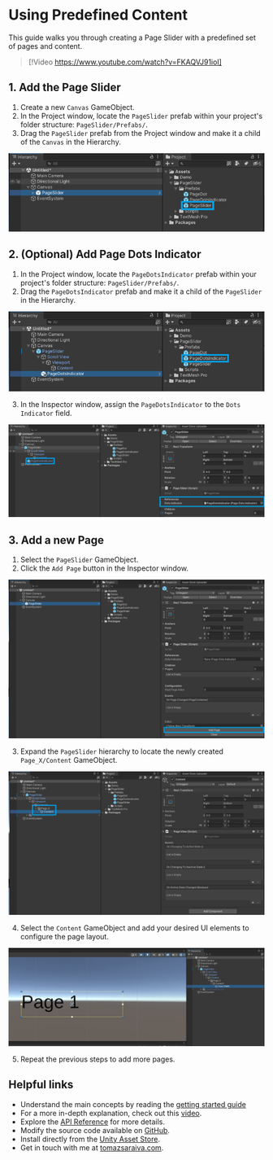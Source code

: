 # Using Predefined Content

This guide walks you through creating a Page Slider with a predefined set of pages and content.

> [!Video https://www.youtube.com/watch?v=FKAQVJ91ioI]

## 1. Add the Page Slider

1. Create a new `Canvas` GameObject.
2. In the Project window, locate the `PageSlider` prefab within your project's folder structure: `PageSlider/Prefabs/`.
3. Drag the `PageSlider` prefab from the Project window and make it a child of the `Canvas` in the Hierarchy.

![Drag a PageSlider prefab as a child of the Canvas](../images/setup_add_pageslider.png)

## 2. (Optional) Add Page Dots Indicator

1. In the Project window, locate the `PageDotsIndicator` prefab within your project's folder structure: `PageSlider/Prefabs/`.
2. Drag the `PageDotsIndicator` prefab and make it a child of the `PageSlider` in the Hierarchy.

![Drag a PageDotsIndicator as a child of the PageSlider](../images/setup_add_pagedotsindicator.png)

3. In the Inspector window, assign the `PageDotsIndicator` to the `Dots Indicator` field.

![Assign the PageDotsIndicator to the PageSlider](../images/setup_assign_pagedotsindicator.png)

## 3. Add a new Page

1. Select the `PageSlider` GameObject.
2. Click the `Add Page` button in the Inspector window.

![Add a new page](../images/setup_add_page.png)

3. Expand the `PageSlider` hierarchy to locate the newly created `Page_X/Content` GameObject.

![Expand the PageSlider hierarchy](../images/setup_add_page_view.png)

4. Select the `Content` GameObject and add your desired UI elements to configure the page layout.

![Configure the page view with UI elements](../images/setup_add_page_view_layout.png)

5. Repeat the previous steps to add more pages.

## Helpful links

- Understand the main concepts by reading the [getting started guide](./getting-started.md)
- For a more in-depth explanation, check out this [video](https://youtu.be/Z3K6qApmTsY).
- Explore the [API Reference](../api/TS.PageSlider.PageSlider.html) for more details.
- Modify the source code available on [GitHub](https://github.com/tomazsaraiva/unity-canvas-page-slider).
- Install directly from the [Unity Asset Store](TODO).
- Get in touch with me at [tomazsaraiva.com](https://tomazsaraiva.com).
